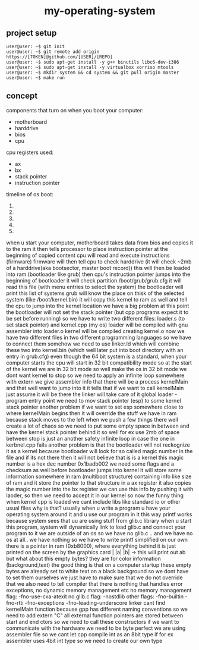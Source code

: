 <h1 align="center">my-operating-system</h1>

<h2 align="left">project setup</h2>

```console
user@user: ~$ git init
user@user: ~$ git remote add origin https://[TOKEN]@github.com/[USER]/[REPO]
user@user: ~$ sudo apt-get install -y g++ binutils libc6-dev-i386
user@user: ~$ sudo apt-get install -y virtualbox xorriso mtools
user@user: ~$ mkdir system && cd system && git pull origin master
user@user: ~$ make run
```
<h2 align="left">concept</h2>
components that turn on when you boot your computer:
<ul>
	<li>motherboard</li>
	<li>harddrive</li>
	<li>bios</li>
	<li>cpu</li>
</ul>
cpu registers used:
<ul>
	<li>ax</li>
	<li>bx</li>
	<li>stack pointer</li>
	<li>instruction pointer</li>
</ul>
timeline of os boot:
<ol>
	<li></li>
	<li></li>
	<li></li>
	<li></li>
	<li></li>
</ol>
when u start your computer, motherboard takes data from bios and copies it to the ram
it then tells processor to place instruction pointer at the beginning of copied content
cpu will read and execute instructions (firmware)
firmware will then tell cpu to check harddrive (it will check ~2mb of a harddrive(aka bootsector, master boot record))
this will then be loaded into ram (bootloader like grub)
then cpu's instruction pointer jumps into the beginning of bootloader
it will check partition /boot/grub/grub.cfg
it will read this file (with menu entries to select the system)
the bootloader will print this list of systems
grub will know the place on thisk of the selected system (like /boot/kernel.bin)
it will copy this kernel to ram as well and tell the cpu to jump into the kernel location
we have a big problem at this point
the bootloader will not set the stack pointer (but cpp programs expect it to be set before running)
so we have to write two different files: loader.s (to set stack pointer) and kernel.cpp (my os)
loader will be compiled with gnu assembler into loader.o
kernel will be compiled creating kernel.o
now we have two different files in two different programming languages so we have to connect them somehow
we need to use linker.ld which will combine these two into kernel.bin (which well later put into boot directory with an entry in grub.cfg)
even though the 64 bit system is a standard, when your computer starts the cpu will start in 32 bit compatibility mode
so at the start of the kernel we are in 32 bit mode so well make the os in 32 bit mode
we dont want kernel to stop so we need to apply an infinite loop somewhere
with extern we give assembler info that there will be a process kernelMain and that well want to jump into it
it tells that if we want to call kernelMain just assume it will be there the linker will take care of it
global loader - program entry point
we need to mov stack pointer (esp) to some kernel stack pointer
another problem
if we want to set esp somewhere close to where kernelMain begins then it will override the stuff we have in ram
because stack moves to the left
when we push a few things there well create a lot of chaos
so we need to put some empty space in between and have the kernel stack pointer behind it
so well for ex use 2mb of space between
stop is just an another safety infinite loop in case the one in kerbnel.cpp fails
another problem is that the bootloader will not reckognize it as a kernel because bootloader will look for so called magic number in the file and if its not there then it will not believe that is is a kernel
this magic number is a hex dec number 0x1badb002 we need some flags and a checksum as well
before bootloader jumps into kernel it will store some information somewhere in ram (multiboot structure)
containing info like size of ram and it store the pointer to that structure in a ax register
it also copies the magic number into the bx register
we can use this info by pushing it with laoder, so then we need to accept it in our kernel
so now the funny thing
when kernel cpp is loaded we cant include libs like standard io or other usual files why is that?
usually when u write a program u have your operating system around it and u use our program in it
this way printf works because system sees that uu are using stuff from glib.c library
when u start this program, system will dynamically link to load glib.c and connect your program to it
we are outside of an os so we have no glib.c .. and we have no os at all.. we have nothing
so we have to write printf simplified on our own
there is a pointer in ram (0xb8000), where everything behind it is just printed on the screen by the graphics card
| |a| |b| -> this will print out ab
but what about this empty bytes?
they are for color information (background,text)
the good thing is that on a computer startup these empty bytes are already set to white text on a black background
so we dont have to set them ourselves
we just have to make sure that we do not override that
we also need to tell compiler that there is nothing that handles error exceptions, no dynamic memory management etc
no memory management flag: -fno-use-cxa-atexit
no glib.c flag: -nostdlib
other flags: -fno-builtin -fno-rtti -fno-exceptions -fno-leading-underscore
linker cant find kernelMain function because gpp has different naming conventions so we need to add extern "C"
all external function pointers are stored between start and end ctors so we need to call these constructors
if we want to communicate with the hardware we need to be byte perfect
we are using assembler file so we cant let cpp compile int as an 8bit type if for ex assembler uses 4bit int type
so we need to create our own type
